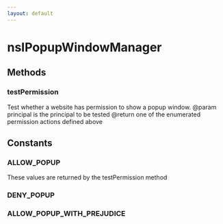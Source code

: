 ```yaml
---
layout: default
---
```


# nsIPopupWindowManager #

## Methods ##

### testPermission ###

Test whether a website has permission to show a popup window.
@param   principal is the principal to be tested
@return  one of the enumerated permission actions defined above


## Constants ##

### ALLOW_POPUP ###

These values are returned by the testPermission method


### DENY_POPUP ###

### ALLOW_POPUP_WITH_PREJUDICE ###
